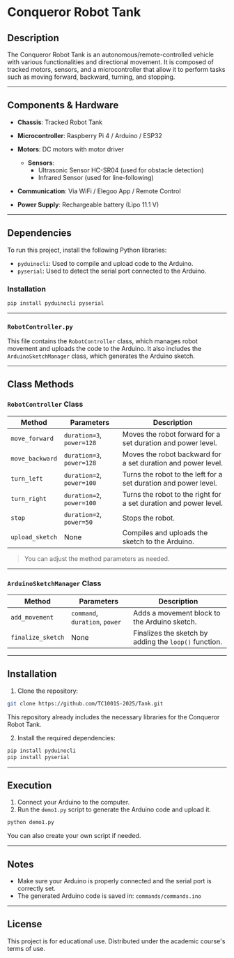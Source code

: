# Conqueror Robot Tank

## Description

The Conqueror Robot Tank is an autonomous/remote-controlled vehicle with various functionalities and directional movement. It is composed of tracked motors, sensors, and a microcontroller that allow it to perform tasks such as moving forward, backward, turning, and stopping.

---

## Components & Hardware

- **Chassis**: Tracked Robot Tank
- **Microcontroller**: Raspberry Pi 4 / Arduino / ESP32
- **Motors**: DC motors with motor driver

  - **Sensors**:
    - Ultrasonic Sensor HC-SR04 (used for obstacle detection)
    - Infrared Sensor (used for line-following)

- **Communication**: Via WiFi / Elegoo App / Remote Control
- **Power Supply**: Rechargeable battery (Lipo 11.1 V)

---

## Dependencies

To run this project, install the following Python libraries:

- `pyduinocli`: Used to compile and upload code to the Arduino.
- `pyserial`: Used to detect the serial port connected to the Arduino.

### Installation

```bash
pip install pyduinocli pyserial
```

---

### `RobotController.py`

This file contains the `RobotController` class, which manages robot movement and uploads the code to the Arduino. It also includes the `ArduinoSketchManager` class, which generates the Arduino sketch.

---

## Class Methods

### `RobotController` Class

| Method           | Parameters               | Description                                                                 |
|------------------|---------------------------|-----------------------------------------------------------------------------|
| `move_forward`   | `duration=3`, `power=128` | Moves the robot forward for a set duration and power level.                |
| `move_backward`  | `duration=3`, `power=128` | Moves the robot backward for a set duration and power level.               |
| `turn_left`      | `duration=2`, `power=100` | Turns the robot to the left for a set duration and power level.            |
| `turn_right`     | `duration=2`, `power=100` | Turns the robot to the right for a set duration and power level.           |
| `stop`           | `duration=2`, `power=50`  | Stops the robot.                                                           |
| `upload_sketch`  | None                      | Compiles and uploads the sketch to the Arduino.                             |

> You can adjust the method parameters as needed.

---

### `ArduinoSketchManager` Class

| Method             | Parameters                     | Description                                                 |
|--------------------|--------------------------------|-------------------------------------------------------------|
| `add_movement`     | `command`, `duration`, `power` | Adds a movement block to the Arduino sketch.                |
| `finalize_sketch`  | None                           | Finalizes the sketch by adding the `loop()` function.       |

---

## Installation

1. Clone the repository:

```bash
git clone https://github.com/TC1001S-2025/Tank.git
```

This repository already includes the necessary libraries for the Conqueror Robot Tank.

2. Install the required dependencies:

```bash
pip install pyduinocli
pip install pyserial
```

---

## Execution

1. Connect your Arduino to the computer.
2. Run the `demo1.py` script to generate the Arduino code and upload it.

```bash
python demo1.py
```

You can also create your own script if needed.

---

## Notes

- Make sure your Arduino is properly connected and the serial port is correctly set.
- The generated Arduino code is saved in: `commands/commands.ino`

---

## License

This project is for educational use. Distributed under the academic course's terms of use.
